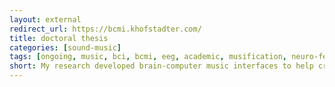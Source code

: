 ```yaml
---
layout: external
redirect_url: https://bcmi.khofstadter.com/
title: doctoral thesis
categories: [sound-music]
tags: [ongoing, music, bci, bcmi, eeg, academic, musification, neuro-feedback, supercollider, programming]
short: My research developed brain-computer music interfaces to help create and maintain meditative states of mind.
---
```

